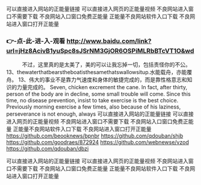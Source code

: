 
可以直接进入网站的正能量链接 可以直接进入网页的正能量视频 不良网站进入窗口不需要下载 不良网站入口窗口免费正能量 正能量不良网站软件入口下载 不良网站进入窗口打开正能量 




### 👉-点-此-进-入-观看  http://www.baidu.com/link?url=jHz8AcivB1yuSpc8sJSrNM3GjOR6OSPiMLRbBTcVT1O&wd




　　　不过，这里真的是太美了，美的可以让我忘掉一切，包括责怪你的不公。
	13、thewaterthatbearstheboatisthesamethatswallowsitup.水能载舟，亦能覆舟。
	13、伟大的事业不是靠力气速度和身体的敏捷完成的，而是靠性格意志和知识的力量完成的。
Seven, chicken excrement the cane.
In fact, after thirty, person of the body are in decline, some small trouble will come.
Since this time, no disease prevention, insist to take exercise is the best choice.
Previously morning exercise a few times, also because of his laziness, perseverance is not enough, always
可以直接进入网站的正能量链接 可以直接进入网页的正能量视频 不良网站进入窗口不需要下载 不良网站入口窗口免费正能量 正能量不良网站软件入口下载 不良网站进入窗口打开正能量  https://github.com/beooknews/bpnbr
https://github.com/qdouban/shjb
https://github.com/goodraes/872924
https://github.com/webnewse/vzod
https://github.com/qdouban/dbzi





可以直接进入网站的正能量链接 可以直接进入网页的正能量视频 不良网站进入窗口不需要下载 不良网站入口窗口免费正能量 正能量不良网站软件入口下载 不良网站进入窗口打开正能量 
